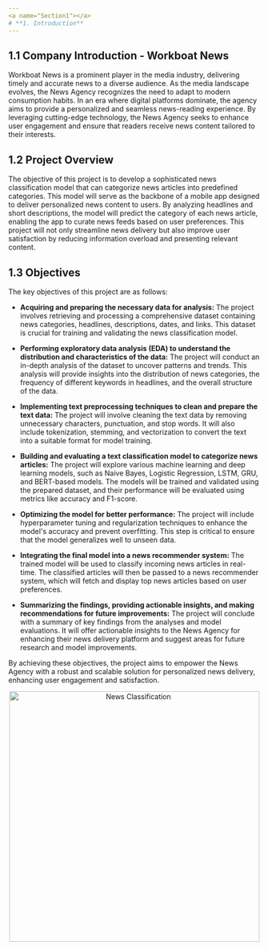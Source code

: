 ```yaml
---
<a name="Section1"></a>
# **1. Introduction**
---
```


## 1.1 Company Introduction - Workboat News

Workboat News is a prominent player in the media industry, delivering timely and accurate news to a diverse audience. As the media landscape evolves, the News Agency recognizes the need to adapt to modern consumption habits. In an era where digital platforms dominate, the agency aims to provide a personalized and seamless news-reading experience. By leveraging cutting-edge technology, the News Agency seeks to enhance user engagement and ensure that readers receive news content tailored to their interests.

## 1.2 Project Overview

The objective of this project is to develop a sophisticated news classification model that can categorize news articles into predefined categories. This model will serve as the backbone of a mobile app designed to deliver personalized news content to users. By analyzing headlines and short descriptions, the model will predict the category of each news article, enabling the app to curate news feeds based on user preferences. This project will not only streamline news delivery but also improve user satisfaction by reducing information overload and presenting relevant content.

## 1.3 Objectives

The key objectives of this project are as follows:

- **Acquiring and preparing the necessary data for analysis:** The project involves retrieving and processing a comprehensive dataset containing news categories, headlines, descriptions, dates, and links. This dataset is crucial for training and validating the news classification model.

- **Performing exploratory data analysis (EDA) to understand the distribution and characteristics of the data:** The project will conduct an in-depth analysis of the dataset to uncover patterns and trends. This analysis will provide insights into the distribution of news categories, the frequency of different keywords in headlines, and the overall structure of the data.

- **Implementing text preprocessing techniques to clean and prepare the text data:** The project will involve cleaning the text data by removing unnecessary characters, punctuation, and stop words. It will also include tokenization, stemming, and vectorization to convert the text into a suitable format for model training.

- **Building and evaluating a text classification model to categorize news articles:** The project will explore various machine learning and deep learning models, such as Naive Bayes, Logistic Regression, LSTM, GRU, and BERT-based models. The models will be trained and validated using the prepared dataset, and their performance will be evaluated using metrics like accuracy and F1-score.

- **Optimizing the model for better performance:** The project will include hyperparameter tuning and regularization techniques to enhance the model's accuracy and prevent overfitting. This step is critical to ensure that the model generalizes well to unseen data.

- **Integrating the final model into a news recommender system:** The trained model will be used to classify incoming news articles in real-time. The classified articles will then be passed to a news recommender system, which will fetch and display top news articles based on user preferences.

- **Summarizing the findings, providing actionable insights, and making recommendations for future improvements:** The project will conclude with a summary of key findings from the analyses and model evaluations. It will offer actionable insights to the News Agency for enhancing their news delivery platform and suggest areas for future research and model improvements.

By achieving these objectives, the project aims to empower the News Agency with a robust and scalable solution for personalized news delivery, enhancing user engagement and satisfaction.

<div style="text-align:center">
    <img src="https://www.example.com/news_classification_image.png" alt="News Classification" style="height:500px">
</div>
